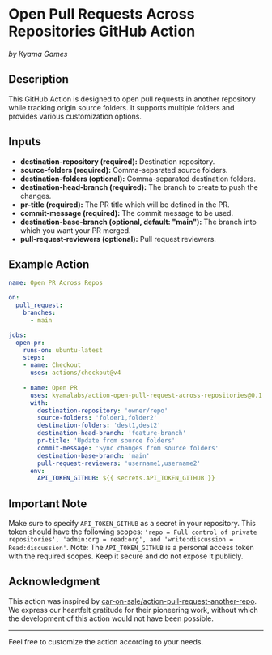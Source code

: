 # Open Pull Requests Across Repositories GitHub Action
*by Kyama Games*

## Description

This GitHub Action is designed to open pull requests in another repository while tracking origin source folders. It supports multiple folders and provides various customization options.

## Inputs

- **destination-repository (required):** Destination repository.
- **source-folders (required):** Comma-separated source folders.
- **destination-folders (optional):** Comma-separated destination folders.
- **destination-head-branch (required):** The branch to create to push the changes.
- **pr-title (required):** The PR title which will be defined in the PR.
- **commit-message (required):** The commit message to be used.
- **destination-base-branch (optional, default: "main"):** The branch into which you want your PR merged.
- **pull-request-reviewers (optional):** Pull request reviewers.

## Example Action

```yaml
name: Open PR Across Repos

on:
  pull_request:
    branches:
      - main

jobs:
  open-pr:
    runs-on: ubuntu-latest
    steps:
    - name: Checkout
      uses: actions/checkout@v4
      
    - name: Open PR
      uses: kyamalabs/action-open-pull-request-across-repositories@0.1.0
      with:
        destination-repository: 'owner/repo'
        source-folders: 'folder1,folder2'
        destination-folders: 'dest1,dest2'
        destination-head-branch: 'feature-branch'
        pr-title: 'Update from source folders'
        commit-message: 'Sync changes from source folders'
        destination-base-branch: 'main'
        pull-request-reviewers: 'username1,username2'
      env:
        API_TOKEN_GITHUB: ${{ secrets.API_TOKEN_GITHUB }}
```

## Important Note

Make sure to specify `API_TOKEN_GITHUB` as a secret in your repository. This token should have the following scopes: `'repo = Full control of private repositories', 'admin:org = read:org', and 'write:discussion = Read:discussion'`.
Note: The `API_TOKEN_GITHUB` is a personal access token with the required scopes. Keep it secure and do not expose it publicly.

## Acknowledgment

This action was inspired by [car-on-sale/action-pull-request-another-repo](https://github.com/car-on-sale/action-pull-request-another-repo/). We express our heartfelt gratitude for their pioneering work, without which the development of this action would not have been possible.

---
Feel free to customize the action according to your needs.